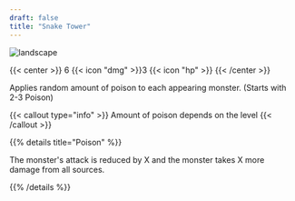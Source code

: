 ```yaml
---
draft: false
title: "Snake Tower"
---
```


![landscape](/images/towers/towerS_15.png)

{{< center >}}
6 {{< icon "dmg" >}}3 {{< icon "hp" >}}
{{< /center >}}

Applies random amount of poison to each appearing monster. (Starts with 2-3 Poison)

{{< callout type="info" >}}
Amount of poison depends on the level
{{< /callout >}}

{{% details title="Poison" %}}

The monster's attack is reduced by X and the monster takes X more damage from all sources.

{{% /details %}}
